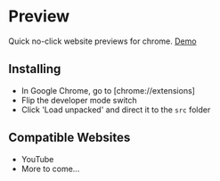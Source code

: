 # Preview
Quick no-click website previews for chrome.
[Demo](https://www.youtube.com/watch?v=loGvjBH2MWE)

## Installing
- In Google Chrome, go to [chrome://extensions]
- Flip the developer mode switch
- Click 'Load unpacked' and direct it to the `src` folder

## Compatible Websites
- YouTube
- More to come...